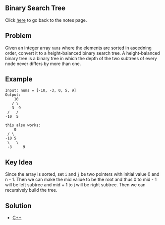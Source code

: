 ## Binary Search Tree
Click [here](../notes.md) to go back to the notes page.

## Problem
Given an integer array `nums` where the elements are sorted in ascedning order, convert it to a height-balanced binary search tree. A height-balanced binary tree is a binary tree in which the depth of the two subtrees of every node never differs by more than one. 

## Example
```
Input: nums = [-10, -3, 0, 5, 9]
Output:
    10
   / \
  -3  9
 /	 / 
-10	 5

this also works:
	0
 / \
-10	5
 \   \
 -3  	9
```

## Key Idea
Since the array is sorted, set `i` and `j` be two pointers with initial value 0 and n - 1. Then we can make the mid valiue to be the root and thus 0 to mid - 1 will be left subtree and mid + 1 to j will be right subtree. Then we can recursively build the tree.

## Solution
- [C++](./solution.cpp)